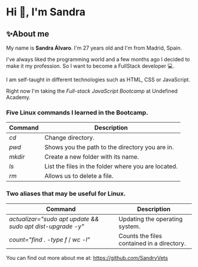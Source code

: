 # Hi 👋, I'm Sandra

## ✨About me

My name is **Sandra Álvaro**. I'm 27 years old and I'm from Madrid, Spain. 

I've always liked the programming world and a few months ago I decided to make it my profession. So I want to become a FullStack developer 💻.

I am self-taught in different technologies such as HTML, CSS or JavaScript.

Right now I'm taking the *Full-stack JavaScript Bootcamp* at Undefined Academy.

### Five Linux commands I learned in the Bootcamp.
| Command  | Description | 
|----------|----------|
| *cd*      | Change directory.|
| *pwd*     | Shows you the path to the directory you are in.|
| *mkdir*   | Create a new folder with its name.|
| *ls*      | List the files in the folder where you are located.|
| *rm*      | Allows us to delete a file.|

### Two aliases that may be useful for Linux.

| Command  | Description | 
|----------|----------|
| *actualizar="sudo apt update && sudo apt dist-upgrade -y"*      | Updating the operating system.|
| *count="find . -type f* / *wc -l"*     | Counts the files contained in a directory.|

You can find out more about me at: https://github.com/SandryVets
